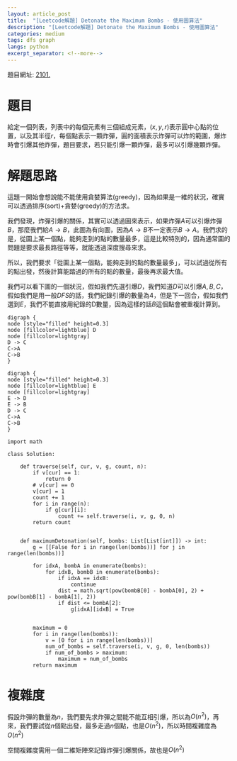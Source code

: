 ```yaml
---
layout: article_post
title:  "[Leetcode解題] Detonate the Maximum Bombs - 使用圖算法"
description: "[Leetcode解題] Detonate the Maximum Bombs - 使用圖算法"
categories: medium
tags: dfs graph
langs: python
excerpt_separator: <!--more-->
---
```


<!--more-->

題目網址: [2101. ](https://leetcode.com/problems/detonate-the-maximum-bombs/)

# 題目

給定一個列表，列表中的每個元素有三個組成元素，$(x, y, r)$表示圓中心點的位置，以及其半徑$r$，每個點表示一顆炸彈，圓的面積表示炸彈可以炸的範圍，爆炸時會引爆其他炸彈，題目要求，若只能引爆一顆炸彈，最多可以引爆幾顆炸彈。

# 解題思路

這題一開始會想說能不能使用貪婪算法(greedy)，因為如果是一維的狀況，確實可以透過排序(sort)+貪婪(greedy)的方法求。

我們發現，炸彈引爆的關係，其實可以透過圖來表示，如果炸彈$A$可以引爆炸彈$B$，那麼我們給$A \rightarrow B$，此圖為有向圖，因為$A \rightarrow B$不一定表示$B \rightarrow A$。我們求的是，從圖上某一個點，能夠走到的點的數量最多，這是比較特別的，因為通常圖的問題是要求最長路徑等等，就能透過深度搜尋來求。

所以，我們要求「從圖上某一個點，能夠走到的點的數量最多」，可以試過從所有的點出發，然後計算能踏過的所有的點的數量，最後再求最大值。

我們可以看下圖的一個狀況，假如我們先選引爆$D$，我們知道$D$可以引爆$A, B, C$，假如我們是用一般$DFS$的話，我們紀錄引爆的數量為4，但是下一回合，假如我們選到$E$，我們不能直接用紀錄的D數量，因為這樣的話$B$這個點會被重複計算到。


```graphviz
digraph {
node [style="filled" height=0.3]
node [fillcolor=lightblue] D
node [fillcolor=lightgray]
D -> C
C->A
C->B
}
```

```graphviz
digraph {
node [style="filled" height=0.3]
node [fillcolor=lightblue] E
node [fillcolor=lightgray]
E -> D
E -> B
D -> C
C->A
C->B
}
```



```python=
import math

class Solution:

    def traverse(self, cur, v, g, count, n):
        if v[cur] == 1:
            return 0
        # v[cur] == 0
        v[cur] = 1
        count += 1
        for i in range(n):
            if g[cur][i]:
                count += self.traverse(i, v, g, 0, n)
        return count


    def maximumDetonation(self, bombs: List[List[int]]) -> int:
        g = [[False for i in range(len(bombs))] for j in range(len(bombs))]

        for idxA, bombA in enumerate(bombs):
            for idxB, bombB in enumerate(bombs):
                if idxA == idxB:
                    continue
                dist = math.sqrt(pow(bombB[0] - bombA[0], 2) + pow(bombB[1] - bombA[1], 2))
                if dist <= bombA[2]:
                    g[idxA][idxB] = True


        maximum = 0
        for i in range(len(bombs)):
            v = [0 for i in range(len(bombs))]
            num_of_bombs = self.traverse(i, v, g, 0, len(bombs))
            if num_of_bombs > maximum:
                maximum = num_of_bombs
        return maximum

```

# 複雜度

假設炸彈的數量為$n$，我們要先求炸彈之間能不能互相引爆，所以為$O(n^2)$，再來，我們要試從$n$個點出發，最多走過$n$個點，也是$O(n^2)$，所以時間複雜度為$O(n^2)$

空間複雜度需用一個二維矩陣來記錄炸彈引爆關係，故也是$O(n^2)$